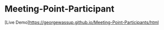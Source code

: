 # Meeting-Point-Participant
 [Live Demo]https://georgewassup.github.io/Meeting-Point-Participants/html

